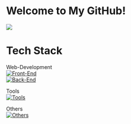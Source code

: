 # Welcome to My GitHub!
![](https://github-readme-stats.vercel.app/api/top-langs/?username=Aiyennn&theme=dark&hide_border=true&include_all_commits=false&count_private=false&layout=compact)
# Tech Stack

Web-Development<br>
[![Front-End](https://skillicons.dev/icons?i=js,html,css,react)](https://skillicons.dev)<br>
[![Back-End](https://skillicons.dev/icons?i=nodejs,mongodb,expressjs)](https://skillicons.dev)<br>

Tools<br>
[![Tools](https://skillicons.dev/icons?i=github,git,vscode,postman)](https://skillicons.dev)<br>


Others<br>
[![Others](https://skillicons.dev/icons?i=python,java,mysql)](https://skillicons.dev)<br>
